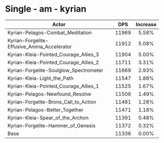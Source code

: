 # Single - am - kyrian
| Actor | DPS | Increase |
|---|:---:|:---:|
|Kyrian-Pelagos-Combat_Meditation|11969|5.58%|
|Kyrian-Forgelite-Effusive_Anima_Accelerator|11912|5.08%|
|Kyrian-Kleia-Pointed_Courage_Allies_3|11904|5.00%|
|Kyrian-Kleia-Pointed_Courage_Allies_2|11711|3.31%|
|Kyrian-Forgelite-Soulglow_Spectrometer|11669|2.93%|
|Kyrian-Kleia-Light_the_Path|11547|1.86%|
|Kyrian-Kleia-Pointed_Courage_Allies_1|11525|1.67%|
|Kyrian-Pelagos-Newfound_Resolve|11506|1.49%|
|Kyrian-Forgelite-Brons_Call_to_Action|11481|1.28%|
|Kyrian-Pelagos-Better_Together|11471|1.18%|
|Kyrian-Kleia-Spear_of_the_Archon|11391|0.48%|
|Kyrian-Forgelite-Hammer_of_Genesis|11372|0.32%|
|Base|11336|0.00%|
